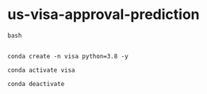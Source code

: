 # us-visa-approval-prediction

```
bash


conda create -n visa python=3.8 -y

conda activate visa     

conda deactivate

```